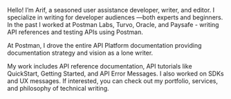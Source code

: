 Hello! I’m Arif, a seasoned user assistance developer, writer, and editor. I specialize in writing for developer audiences —both experts and beginners. In the past I worked at Postman Labs, Turvo, Oracle, and Paysafe - writing API references and testing APIs using Postman.

At Postman, I drove the entire API Platform documentation providing documentation strategy and vision as a lone writer. 

My work includes API reference documentation, API tutorials like QuickStart, Getting Started, and API Error Messages. I also worked on SDKs and UX messages. If interested, you can check out my portfolio, services, and philosophy of technical writing.
